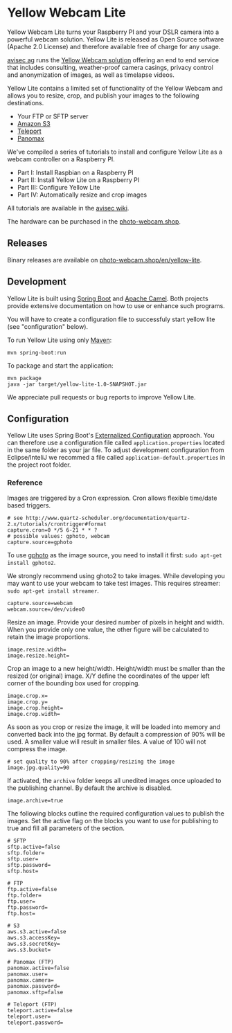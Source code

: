 # Yellow Webcam Lite

Yellow Webcam Lite turns your Raspberry PI and your DSLR camera into a powerful 
webcam solution. Yellow Lite is released as Open Source software 
(Apache 2.0 License) and therefore available free of charge for any usage.

[avisec ag](https://www.avisec.ch/) runs the [Yellow Webcam solution](https://yellow.webcam/) 
offering an end to end service that includes consulting, weather-proof 
camera casings, privacy control and anonymization of images, as well as 
timelapse videos.

Yellow Lite contains a limited set of functionality of the Yellow Webcam and 
allows you to resize, crop, and publish your images to the following 
destinations.

- Your FTP or SFTP server
- [Amazon S3](https://aws.amazon.com/s3/)
- [Teleport](https://www.teleport.io)
- [Panomax](https://www.panomax.com/)

We've compiled a series of tutorials to install and configure Yellow 
Lite as a webcam controller on a Raspberry PI.

- Part I: Install Raspbian on a Raspberry PI
- Part II: Install Yellow Lite on a Raspberry PI
- Part III: Configure Yellow Lite
- Part IV: Automatically resize and crop images

All tutorials are available in the [avisec wiki](https://avisec.atlassian.net/wiki/spaces/YD/pages/10977379/yellow+lite).

The hardware can be purchased in the [photo-webcam.shop](https://photo-webcam.shop/).

## Releases

Binary releases are available on [photo-webcam.shop/en/yellow-lite](https://photo-webcam.shop/yellow-lite/).

## Development

Yellow Lite is built using [Spring Boot](https://projects.spring.io/spring-boot/) 
and [Apache Camel](http://camel.apache.org/). Both projects
provide extensive documentation on how to use or enhance
such programs.

You will have to create a configuration file to successfuly start yellow lite (see "configuration" below).

To run Yellow Lite using only [Maven](http://maven.apache.org): 

    mvn spring-boot:run

To package and start the application:

    mvn package
    java -jar target/yellow-lite-1.0-SNAPSHOT.jar

We appreciate pull requests or bug reports to
improve Yellow Lite.

## Configuration

Yellow Lite uses Spring Boot's [Externalized Configuration](https://docs.spring.io/spring-boot/docs/current/reference/html/boot-features-external-config.html) 
approach. You can therefore use a configuration file called 
`application.properties` located in the same folder as your jar 
file. To adjust development configuration from Eclipse/InteliJ
we recommed a file called `application-default.properties` in 
the project root folder.

### Reference

Images are triggered by a Cron expression. Cron allows
flexible time/date based triggers.

    # see http://www.quartz-scheduler.org/documentation/quartz-2.x/tutorials/crontrigger#format
    capture.cron=0 */5 6-21 * * ?
    # possible values: gphoto, webcam
    capture.source=gphoto

To use [gphoto](http://www.gphoto.org/) as the image source, you need to install
it first: `sudo apt-get install gphoto2`.

We strongly recommend using ghoto2 to take images. While developing you may
want to use your webcam to take test images. This requires streamer: 
`sudo apt-get install streamer`.

    capture.source=webcam
    webcam.source=/dev/video0

Resize an image. Provide your desired number of pixels in height and width.
When you provide only one value, the other figure will be calculated
to retain the image proportions.

    image.resize.width=
    image.resize.height=

Crop an image to a new height/width. Height/width must be smaller than
the resized (or original) image. X/Y define the coordinates of the
upper left corner of the bounding box used for cropping.

    image.crop.x=
    image.crop.y=
    image.crop.height=
    image.crop.width=

As soon as you crop or resize the image, it will be loaded into memory 
and converted back into the jpg format. By default a compression of 90%
will be used. A smaller value will result in smaller files. A value of 
100 will not compress the image. 

    # set quality to 90% after cropping/resizing the image
    image.jpg.quality=90

If activated, the `archive` folder keeps all unedited images once
uploaded to the publishing channel. By default the archive is
disabled.

    image.archive=true

The following blocks outline the required configuration
values to publish the images. Set the active flag on
the blocks you want to use for publishing to true and 
fill all parameters of the section.

    # SFTP
    sftp.active=false
    sftp.folder=
    sftp.user=
    sftp.password=
    sftp.host=
    
    # FTP
    ftp.active=false
    ftp.folder=
    ftp.user=
    ftp.password=
    ftp.host=
    
    # S3
    aws.s3.active=false
    aws.s3.accessKey=
    aws.s3.secretKey=
    aws.s3.bucket=
    
    # Panomax (FTP)
    panomax.active=false
    panomax.user=
    panomax.camera=
    panomax.password=
    panomax.sftp=false
    
    # Teleport (FTP)
    teleport.active=false
    teleport.user=
    teleport.password=
